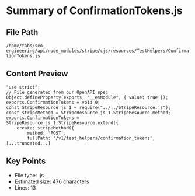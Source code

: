 # Summary of ConfirmationTokens.js
  
## File Path
`/home/tabs/seo-engineering/api/node_modules/stripe/cjs/resources/TestHelpers/ConfirmationTokens.js`

## Content Preview
```
"use strict";
// File generated from our OpenAPI spec
Object.defineProperty(exports, "__esModule", { value: true });
exports.ConfirmationTokens = void 0;
const StripeResource_js_1 = require("../../StripeResource.js");
const stripeMethod = StripeResource_js_1.StripeResource.method;
exports.ConfirmationTokens = StripeResource_js_1.StripeResource.extend({
    create: stripeMethod({
        method: 'POST',
        fullPath: '/v1/test_helpers/confirmation_tokens',
[...truncated...]
```

## Key Points
- File type: .js
- Estimated size: 476 characters
- Lines: 13
